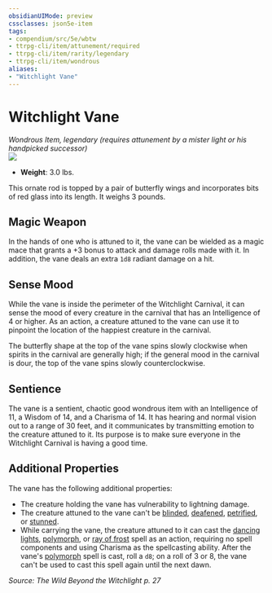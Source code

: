 ```yaml
---
obsidianUIMode: preview
cssclasses: json5e-item
tags:
- compendium/src/5e/wbtw
- ttrpg-cli/item/attunement/required
- ttrpg-cli/item/rarity/legendary
- ttrpg-cli/item/wondrous
aliases: 
- "Witchlight Vane"
---
```

# Witchlight Vane
*Wondrous Item, legendary (requires attunement by a mister light or his handpicked successor)*  
![](/3-Mechanics/CLI/items/img/witchlight-vane.webp#right)  

- **Weight**: 3.0 lbs.

This ornate rod is topped by a pair of butterfly wings and incorporates bits of red glass into its length. It weighs 3 pounds.

## Magic Weapon

In the hands of one who is attuned to it, the vane can be wielded as a magic mace that grants a +3 bonus to attack and damage rolls made with it. In addition, the vane deals an extra `1d8` radiant damage on a hit.

## Sense Mood

While the vane is inside the perimeter of the Witchlight Carnival, it can sense the mood of every creature in the carnival that has an Intelligence of 4 or higher. As an action, a creature attuned to the vane can use it to pinpoint the location of the happiest creature in the carnival.

The butterfly shape at the top of the vane spins slowly clockwise when spirits in the carnival are generally high; if the general mood in the carnival is dour, the top of the vane spins slowly counterclockwise.

## Sentience

The vane is a sentient, chaotic good wondrous item with an Intelligence of 11, a Wisdom of 14, and a Charisma of 14. It has hearing and normal vision out to a range of 30 feet, and it communicates by transmitting emotion to the creature attuned to it. Its purpose is to make sure everyone in the Witchlight Carnival is having a good time.

## Additional Properties

The vane has the following additional properties:

- The creature holding the vane has vulnerability to lightning damage.  
- The creature attuned to the vane can't be [blinded](/3-Mechanics/CLI/rules/conditions.md#blinded), [deafened](/3-Mechanics/CLI/rules/conditions.md#deafened), [petrified](/3-Mechanics/CLI/rules/conditions.md#petrified), or [stunned](/3-Mechanics/CLI/rules/conditions.md#stunned).  
- While carrying the vane, the creature attuned to it can cast the [dancing lights](/3-Mechanics/CLI/spells/dancing-lights.md), [polymorph](/3-Mechanics/CLI/spells/polymorph.md), or [ray of frost](/3-Mechanics/CLI/spells/ray-of-frost.md) spell as an action, requiring no spell components and using Charisma as the spellcasting ability. After the vane's [polymorph](/3-Mechanics/CLI/spells/polymorph.md) spell is cast, roll a `d8`; on a roll of 3 or 8, the vane can't be used to cast this spell again until the next dawn.  

*Source: The Wild Beyond the Witchlight p. 27*